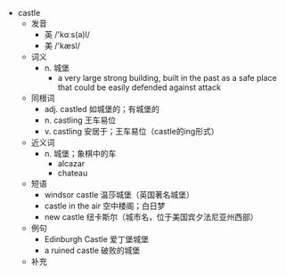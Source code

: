 - castle
  - 发音
    - 英 /'kɑːs(ə)l/
    - 美 /'kæsl/
  - 词义
    - n. 城堡
      - a very large strong building, built in the past as a safe place that could be easily defended against attack
  - 同根词
    - adj. castled 如城堡的；有城堡的
    - n. castling 王车易位
    - v. castling 安居于；王车易位（castle的ing形式）
  - 近义词
    - n. 城堡；象棋中的车
      - alcazar
      - chateau
  - 短语
    - windsor castle 温莎城堡（英国著名城堡）
    - castle in the air 空中楼阁；白日梦
    - new castle 纽卡斯尔（城市名，位于美国宾夕法尼亚州西部）
  - 例句
    - Edinburgh Castle 爱丁堡城堡
    - a ruined castle 破败的城堡
  - 补充